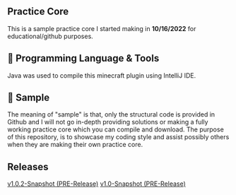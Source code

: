 ## Practice Core
This is a sample practice core I started making in **10/16/2022** for educational/github purposes.

## 🔧 Programming Language & Tools
Java was used to compile this minecraft plugin using IntelliJ IDE.

## 📌 Sample
The meaning of "sample" is that, only the structural code is provided in Github and I will not go in-depth providing solutions or making a fully working practice core which you can compile and download. The purpose of this repository, is to showcase my coding style and assist possibly others when they are making their own practice core.

## Releases
<a href="https://github.com/acsn1/PracticeCore/releases/tag/v1.0.2">v1.0.2-Snapshot (PRE-Release)</a>
<a href="https://github.com/acsn1/PracticeCore/releases">v1.0-Snapshot (PRE-Release)</a>
